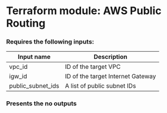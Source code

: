 # Terraform module: AWS Public Routing

### Requires the following inputs:

| Input name         | Description                       |
| ------------------ | --------------------------------- |
| vpc_id             | ID of the target VPC              |
| igw_id             | ID of the target Internet Gateway |
| public_subnet_ids  | A list of public subnet IDs       |

### Presents the no outputs
